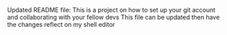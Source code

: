 Updated README file: This is a project on how to set up your git account and collaborating with your fellow devs
This file can be updated then have the changes reflect on my shell editor
